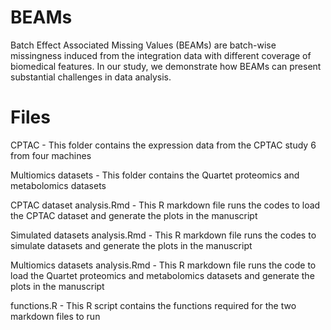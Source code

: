 # BEAMs

Batch Effect Associated Missing Values (BEAMs) are batch-wise missingness induced from the integration data with different coverage of biomedical features. In our study, we demonstrate how BEAMs can present substantial challenges in data analysis.

# Files
CPTAC - This folder contains the expression data from the CPTAC study 6 from four machines

Multiomics datasets - This folder contains the Quartet proteomics and metabolomics datasets

CPTAC dataset analysis.Rmd - This R markdown file runs the codes to load the CPTAC dataset and generate the plots in the manuscript

Simulated datasets analysis.Rmd - This R markdown file runs the codes to simulate datasets and generate the plots in the manuscript

Multiomics datasets analysis.Rmd - This  R markdown file runs the code to load the Quartet proteomics and metabolomics datasets and generate the plots in the manuscript

functions.R - This R script contains the functions required for the two markdown files to run
